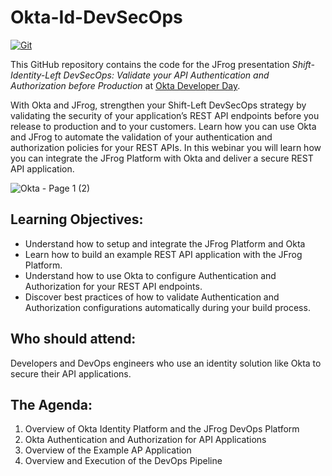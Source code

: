 # Okta-Id-DevSecOps

[![Git](https://app.soluble.cloud/api/v1/public/badges/d3095645-7676-4a01-b415-02d7f38e9474.svg?orgId=604336610407)](https://app.soluble.cloud/repos/details/github.com/jefferyfry/okta-id-devsecops?orgId=604336610407)  

This GitHub repository contains the code for the JFrog presentation _Shift-Identity-Left DevSecOps: Validate your API Authentication and Authorization before Production_ at [Okta Developer Day](https://www.okta.com/developerday/).

With Okta and JFrog, strengthen your Shift-Left DevSecOps strategy by validating the security of your application’s REST API endpoints before you release to production and to your customers. Learn how you can use Okta and JFrog to automate the validation of your authentication and authorization policies for your REST APIs. In this webinar you will learn how you can integrate the JFrog Platform with Okta and deliver a secure REST API application.

![Okta - Page 1 (2)](https://user-images.githubusercontent.com/6440106/128216500-be3f3f38-f8c5-4826-a669-76df7c9a752d.png)

## Learning Objectives:
- Understand how to setup and integrate the JFrog Platform and Okta
- Learn how to build an example REST API application with the JFrog Platform.
- Understand how to use Okta to configure Authentication and Authorization for your REST API endpoints.
- Discover best practices of how to validate Authentication and Authorization configurations automatically during your build process.

## Who should attend:
Developers and DevOps engineers who use an identity solution like Okta to secure their API applications.

## The Agenda:
1. Overview of Okta Identity Platform and the JFrog DevOps Platform
2. Okta Authentication and Authorization for API Applications
3. Overview of the Example AP Application
4. Overview and Execution of the DevOps Pipeline

